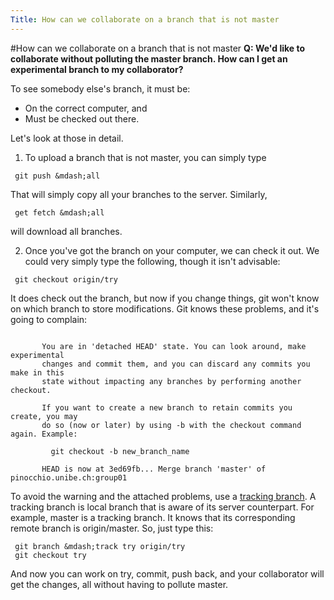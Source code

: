 ```yaml
---
Title: How can we collaborate on a branch that is not master
---
```

#How can we collaborate on a branch that is not master
**Q: We'd like to collaborate without polluting the master branch. How can I get an experimental branch to my collaborator?**


To see somebody else's branch, it must be:


-  On the correct computer, and
-  Must be checked out there.

Let's look at those in detail.

1. To upload a branch that is not master, you can simply type

```
 git push &mdash;all
```

That will simply copy all your branches to the server. Similarly,

```
 get fetch &mdash;all
```

will download all branches.

2. Once you've got the branch on your computer, we can check it out. We could very simply type the following, though it isn't advisable:

```
 git checkout origin/try
```

It does check out the branch, but now if you change things, git won't know on which branch to store modifications. Git knows these problems, and it's going to complain:


```
       
       You are in 'detached HEAD' state. You can look around, make experimental
       changes and commit them, and you can discard any commits you make in this
       state without impacting any branches by performing another checkout.

       If you want to create a new branch to retain commits you create, you may
       do so (now or later) by using -b with the checkout command again. Example:

         git checkout -b new_branch_name

       HEAD is now at 3ed69fb... Merge branch 'master' of pinocchio.unibe.ch:group01

```

To avoid the warning and the attached problems, use a [tracking branch](http://book.git-scm.com/4_tracking_branches.html). A tracking branch is local branch that is aware of its server counterpart. For example, master is a tracking branch. It knows that its corresponding remote branch is origin/master. So, just type this:

```
 git branch &mdash;track try origin/try
 git checkout try
```

And now you can work on try, commit, push back, and your collaborator will get the changes, all without having to pollute master.
